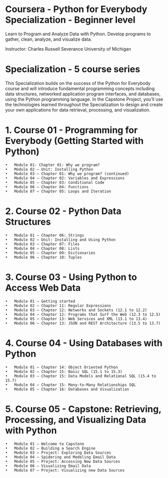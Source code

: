 # Coursera - Python for Everybody Specialization - Beginner level
Learn to Program and Analyze Data with Python. Develop programs to gather, clean, analyze, and visualize data.

Instructor: Charles Russell Severance
University of Michigan

# Specialization - 5 course series
This Specialization builds on the success of the Python for Everybody course and will introduce fundamental programming concepts including data structures, networked application program interfaces, and databases, using the Python programming language. In the Capstone Project, you’ll use the technologies learned throughout the Specialization to design and create your own  applications for data retrieval, processing, and visualization.

# 1.	Course 01 - Programming for Everybody (Getting Started with Python)
   
    •	Module 01- Chapter 01: Why we program?
    •	Module 02 – Unit: Installing Python
    •	Module 03 – Chapter 01: Why we program? (continued)
    •	Module 04 – Chapter 02: Variables and Expressions
    •	Module 05 – Chapter 03: Conditional Code
    •	Module 06 – Chapter 04: Functions
    •	Module 07 – Chapter 05: Loops and Iteration
  	
# 2.	Course 02 - Python Data Structures
   
    •	Module 01 – Chapter 06: Strings
    •	Module 02 – Unit: Installing and Using Python
    •	Module 03 – Chapter 07: Files
    •	Module 04 – Chapter 08: Lists
    •	Module 05 – Chapter 09: Dictionaries
    •	Module 06 – Chapter 10: Tuples
  	
# 3.	Course 03 - Using Python to Access Web Data
   
    •	Module 01 – Getting started
    •	Module 02 – Chapter 11: Regular Expressions
    •	Module 03 – Chapter 12: Networks and Sockets (12.1 to 12.2)
    •	Module 04 – Chapter 12: Programs that Surf the Web (12.3 to 12.5)
    •	Module 05 – Chapter 13: Web Services and XML (13.1 to 13.4)
    •	Module 06 – Chapter 13: JSON and REST Architecture (13.5 to 13.7)
# 4.	Course 04 - Using Databases with Python
    •	Module 01 – Chapter 14: Object Oriented Python
    •	Module 02 – Chapter 15: Basic SQL (15.1 to 15.3)
    •	Module 03 – Chapter 15: Data Models and Relational SQL (15.4 to 15.7)
    •	Module 04 – Chapter 15: Many-to-Many Relationships SQL
    •	Module 05 – Chapter 16: Databases and Visualization
# 5.	Course 05 - Capstone: Retrieving, Processing, and Visualizing Data with Python
    •	Module 01 – Welcome to Capstone
    •	Module 02 – Building a Search Engine
    •	Module 03 – Project: Exploring Data Sources
    •	Module 04 – Spidering and Modeling Email Data
    •	Module 05 – Project: Accessing New Data Sources
    •	Module 06 – Visualizing Email Data
    •	Module 07 – Project: Visualizing new Data Sources
